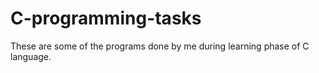 # C-programming-tasks

These are some of the programs done by me during learning phase of C language.

